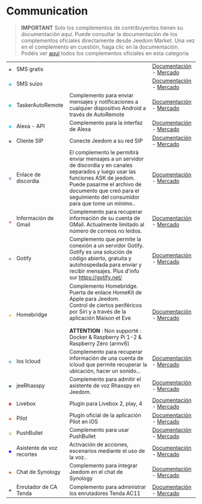 
# Communication


>**IMPORTANT**
>Solo los complementos de contribuyentes tienen su documentación aquí. Puede consultar la documentación de los complementos oficiales directamente desde Jeedom Market. Una vez en el complemento en cuestión, haga clic en la documentación.
>Podéis ver [aquí](https://market.jeedom.com/index.php?v=d&p=market&type=plugin&categorie=communication) todos los complementos oficiales en esta categoría


| | | | |
|--- | --- | --- | ---|
|<img src="FreeSms/FreeSms_icon.png" class="pluginLogo" width="100" />|SMS gratis||[Documentación](https://mika-nt28.github.io/Documentations/FreeSms/es_ES/) - [Mercado](https://market.jeedom.com/index.php?v=d&p=market_display&id=130)|
|<img src="Swissms/Swissms_icon.png" class="pluginLogo" width="100" />|SMS suizo||[Documentación](https://zyg0m4t1k.github.io/Swissms/es_ES/) - [Mercado](https://market.jeedom.com/index.php?v=d&p=market_display&id=2302)|
|<img src="TaskerAutoRemote/TaskerAutoRemote_icon.png" class="pluginLogo" width="100" />|TaskerAutoRemote|Complemento para enviar mensajes y notificaciones a cualquier dispositivo Android a través de AutoRemote|[Documentación](https://agp42.github.io/Jeedom-TaskerAutoremote/fr_FR) - [Mercado](https://market.jeedom.com/index.php?v=d&p=market_display&id=3795)|
|<img src="alexaapi/alexaapi_icon.png" class="pluginLogo" width="100" />|Alexa - API|Complemento para la interfaz de Alexa|[Documentación](http://sigalou-domotique.fr/plugin-jeedom-alexa-api/66-alexa-api-documentation) - [Mercado](https://market.jeedom.com/index.php?v=d&p=market_display&id=3614)|
|<img src="clientSIP/clientSIP_icon.png" class="pluginLogo" width="100" />|Cliente SIP|Conecte Jeedom a su red SIP|[Documentación](https://mika-nt28.github.io/Documentations/clientSIP/es_ES/) - [Mercado](https://market.jeedom.com/index.php?v=d&p=market_display&id=3038)|
|<img src="discordlink/discordlink_icon.png" class="pluginLogo" width="100" />|Enlace de discordia|El complemento le permitirá enviar mensajes a un servidor de discordia y en canales separados y luego usar las funciones ASK de jeedom. Puede pasarme el archivo de documento que creó para el seguimiento del consumidor para que tome un mínimo..|[Documentación](https://trmaud.github.io/Docs/discordlink/es_ES/) - [Mercado](https://market.jeedom.com/index.php?v=d&p=market_display&id=3938)|
|<img src="gmailinfo/gmailinfo_icon.png" class="pluginLogo" width="100" />|Información de Gmail|Complemento para recuperar información de su cuenta de GMail. Actualmente limitado al número de correos no leídos.|[Documentación]() - [Mercado](https://market.jeedom.com/index.php?v=d&p=market_display&id=258)|
|<img src="gotify/gotify_icon.png" class="pluginLogo" width="100" />|Gotify|Complemento que permite la conexión a un servidor Gotify. Gotify es una solución de código abierto, gratuita y autohospedada para enviar y recibir mensajes. Plus d'info sur https://gotify.net/|[Documentación](https://mips2648.github.io/jeedom-plugins-docs/gotify/es_ES/) - [Mercado](https://market.jeedom.com/index.php?v=d&p=market_display&id=3774)|
|<img src="homebridge/homebridge_icon.png" class="pluginLogo" width="100" />|Homebridge|Complemento Homebridge.<br/>Puerta de enlace HomeKit de Apple para Jeedom.<br/>Control de ciertos periféricos por Siri y a través de la aplicación Maison et Eve<br/><br/><b>ATTENTION</b> : Non supporté : Docker & Raspberry Pi 1-2 & Raspberry Zéro (armv6)|[Documentación](https://nebzhb.github.io/jeedom_docs/plugins/homebridge/es_ES/) - [Mercado](https://market.jeedom.com/index.php?v=d&p=market_display&id=2983)|
|<img src="ioscloud/ioscloud_icon.png" class="pluginLogo" width="100" />|Ios Icloud|Complemento para recuperar información de una cuenta de icloud que permite recuperar la ubicación, hacer un sonido...|[Documentación](https://zyg0m4t1k.github.io/ioscloud/es_ES/) - [Mercado](https://market.jeedom.com/index.php?v=d&p=market_display&id=3131)|
|<img src="jeerhasspy/jeerhasspy_icon.png" class="pluginLogo" width="100" />|jeeRhasspy|Complemento para admitir el asistente de voz Rhasspy en Jeedom.|[Documentación](https://kiboost.github.io/jeedom_docs/plugins/jeerhasspy/es_ES/) - [Mercado](https://market.jeedom.com/index.php?v=d&p=market_display&id=3869)|
|<img src="livebox/livebox_icon.png" class="pluginLogo" width="100" />|Livebox|Plugin para Livebox 2, play, 4|[Documentación](https://jmvedrine.github.io/plugin-livebox/es_ES/) - [Mercado](https://market.jeedom.com/index.php?v=d&p=market_display&id=1076)|
|<img src="pilot/pilot_icon.png" class="pluginLogo" width="100" />|Pilot|Plugin oficial de la aplicación Pilot en iOS|[Documentación](https://patrickferreira.github.io/PilotJeedom/es_ES/) - [Mercado](https://market.jeedom.com/index.php?v=d&p=market_display&id=3220)|
|<img src="pushbullet/pushbullet_icon.png" class="pluginLogo" width="100" />|PushBullet|Complemento para usar PushBullet|[Documentación]() - [Mercado](https://market.jeedom.com/index.php?v=d&p=market_display&id=251)|
|<img src="snips/snips_icon.png" class="pluginLogo" width="100" />|Asistente de voz recortes|Activación de acciones, escenarios mediante el uso de la voz.. |[Documentación](https://docs.snips.ai/guides/raspberrypi/jeedom/fr) - [Mercado](https://market.jeedom.com/index.php?v=d&p=market_display&id=3419)|
|<img src="synologychat/synologychat_icon.png" class="pluginLogo" width="100" />|Chat de Synology|Complemento para integrar Jeedom en el chat de Synology|[Documentación](https://jeedom.github.io/plugin-synologychat/es_ES/) - [Mercado](https://market.jeedom.com/index.php?v=d&p=market_display&id=2916)|
|<img src="tendaac/tendaac_icon.png" class="pluginLogo" width="100" />|Enrutador de CA Tenda|Complemento para administrar los enrutadores Tenda AC11|[Documentación](https://flobul.github.io/TendaAC/es_ES/) - [Mercado](https://market.jeedom.com/index.php?v=d&p=market_display&id=3934)|
